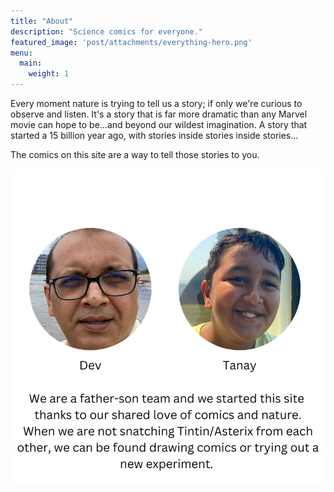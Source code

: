 ```yaml
---
title: "About"
description: "Science comics for everyone."
featured_image: 'post/attachments/everything-hero.png'
menu:
  main:
    weight: 1
---
```


Every moment nature is trying to tell us a story; if only we're curious to observe and listen. It's a story that is far more dramatic than any Marvel movie can hope to be...and beyond our wildest imagination. A story that started a 15 billion year ago, with stories inside stories inside stories... 

The comics on this site are a way to tell those stories to you. 

![](es-about-us.png)
